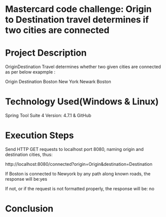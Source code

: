 # Mastercard code challenge: Origin to Destination travel determines if two cities are connected

# Project Description

OriginDestination Travel determines whether two given cities are connected as per below exapmple :

Origin   Destination
Boston   New York
Newark   Boston

# Technology Used(Windows & Linux)

Spring Tool Suite 4 Version: 4.7.1 & GitHub

# Execution Steps

Send HTTP GET requests to localhost port 8080, naming origin and destination cities, thus:

http://localhost:8080/connected?origin=Origin&destination=Destination

If Boston is connected to Newyork by any path along known roads, the response will be:yes

If not, or if the request is not formatted properly, the response will be: no

# Conclusion


